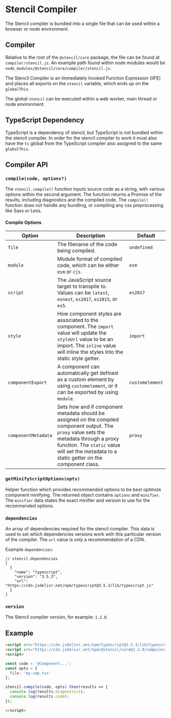 # Stencil Compiler

The Stencil compiler is bundled into a single file that can be used within a browser or node environment.


## Compiler

Relative to the root of the `@stencil/core` package, the file can be found at `compiler/stencil.js`. An example path found within node modules would be `node_modules/@stencil/core/compiler/stencil.js`.

The Stencil Compiler is an Immediately Invoked Function Expression (IIFE) and places all exports on the `stencil` variable, which ends up on the `globalThis`.

The global `stencil` can be executed within a web worker, main thread or node environment.


## TypeScript Dependency

TypeScript is a dependency of stencil, but TypeScript is not bundled within the stencil compiler. In order for the stencil compiler to work it must also have the `ts` global from the TypeScript compiler also assigned to the same `globalThis`.


## Compiler API

### `compile(code, options?)`

The `stencil.compile()` function inputs source code as a string, with various options within the second argument. The function returns a Promise of the results, including diagnostics and the compiled code. The `compile()` function does not handle any bundling, or compiling any css preprocessing like Sass or Less.


#### Compile Options

| Option              | Description        | Default |
|---------------------|--------------------|---------|
| `file`              | The filename of the code being compiled. | `undefined` |
| `module`            | Module format of compiled code, which can be either `esm` or `cjs`. | `esm` |
| `script`            | The JavaScript source target to transpile to. Values can be `latest`, `esnext`, `es2017`, `es2015`, or `es5`. | `es2017` |
| `style`             | How component styles are associated to the component. The `import` value will update the `styleUrl` value to be an import. The `inline` value will inline the styles into the static style getter. | `import` |
| `componentExport`   | A component can automatically get defined as a custom element by using `customelement`, or it can be exported by using `module`. | `customelement` |
| `componentMetadata` | Sets how and if component metadata should be assigned on the compiled component output. The `proxy` value sets the metadata through a proxy function. The `static` value will set the metadata to a static getter on the component class. | `proxy` |


### `getMinifyScriptOptions(opts)`

Helper function which provides recommended options to be best optimize component minifying. The returned object contains `options` and `minifier`. The `minifier` data states the exact minifier and version to use for the recommended options.


### `dependencies`

An array of dependencies required for the stencil compiler. This data is used to set which dependencies versions work with this particular version of the compiler. The `url` value is only a recommendation of a CDN.

Example `dependencies`:

```
// stencil.dependencies
[
  {
    "name": "typescript",
    "version": "3.5.3",
    "url": "https://cdn.jsdelivr.net/npm/typescript@3.5.3/lib/typescript.js"
  }
]
```


### `version`

The Stencil compiler version, for example: `1.2.0`.


## Example

```html
<script src="https://cdn.jsdelivr.net/npm/typescript@3.5.3/lib/typescript.js"></script>
<script src="https://cdn.jsdelivr.net/npm/@stencil/core@1.2.0/compiler/stencil.js"></script>
<script>

const code = '@Component...';
const opts = {
  file: 'my-cmp.tsx'
};

stencil.compile(code, opts).then(results => {
  console.log(results.diagnostics);
  console.log(results.code);
});

</script>
```

